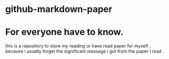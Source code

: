 # github-markdown-paper

# For everyone have to know.
this is a repository to store my reading or have read paper for myself , because  i usually forget the significant message i got from the paper i read .
